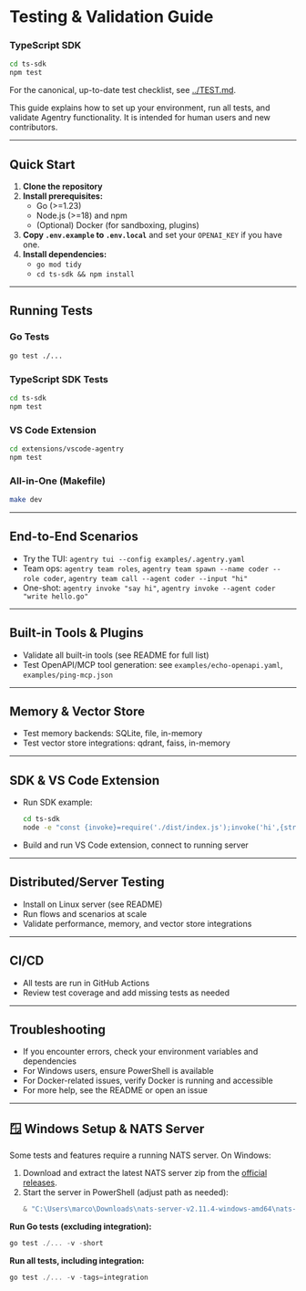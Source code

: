 # Testing & Validation Guide

### TypeScript SDK

```bash
cd ts-sdk
npm test
```

For the canonical, up-to-date test checklist, see [../TEST.md](../TEST.md).

This guide explains how to set up your environment, run all tests, and validate Agentry functionality. It is intended for human users and new contributors.

---

## Quick Start

1. **Clone the repository**
2. **Install prerequisites:**
   - Go (>=1.23)
   - Node.js (>=18) and npm
   - (Optional) Docker (for sandboxing, plugins)
3. **Copy `.env.example` to `.env.local`** and set your `OPENAI_KEY` if you have one.
4. **Install dependencies:**
   - `go mod tidy`
   - `cd ts-sdk && npm install`

---

## Running Tests

### Go Tests

```bash
go test ./...
```

### TypeScript SDK Tests

```bash
cd ts-sdk
npm test
```

### VS Code Extension

```bash
cd extensions/vscode-agentry
npm test
```

### All-in-One (Makefile)

```bash
make dev
```

---

## End-to-End Scenarios

- Try the TUI: `agentry tui --config examples/.agentry.yaml`
- Team ops: `agentry team roles`, `agentry team spawn --name coder --role coder`, `agentry team call --agent coder --input "hi"`
- One-shot: `agentry invoke "say hi"`, `agentry invoke --agent coder "write hello.go"`

---

## Built-in Tools & Plugins

- Validate all built-in tools (see README for full list)
- Test OpenAPI/MCP tool generation: see `examples/echo-openapi.yaml`, `examples/ping-mcp.json`

---

## Memory & Vector Store

- Test memory backends: SQLite, file, in-memory
- Test vector store integrations: qdrant, faiss, in-memory

---

## SDK & VS Code Extension

- Run SDK example:
  ```bash
  cd ts-sdk
  node -e "const {invoke}=require('./dist/index.js');invoke('hi',{stream:false}).then(console.log)"
  ```
- Build and run VS Code extension, connect to running server

---

## Distributed/Server Testing

- Install on Linux server (see README)
- Run flows and scenarios at scale
- Validate performance, memory, and vector store integrations

---

## CI/CD

- All tests are run in GitHub Actions
- Review test coverage and add missing tests as needed

---

## Troubleshooting

- If you encounter errors, check your environment variables and dependencies
- For Windows users, ensure PowerShell is available
- For Docker-related issues, verify Docker is running and accessible
- For more help, see the README or open an issue

---

## 🪟 Windows Setup & NATS Server

Some tests and features require a running NATS server. On Windows:

1. Download and extract the latest NATS server zip from the [official releases](https://github.com/nats-io/nats-server/releases).
2. Start the server in PowerShell (adjust path as needed):
   ```powershell
   & "C:\Users\marco\Downloads\nats-server-v2.11.4-windows-amd64\nats-server-v2.11.4-windows-amd64\nats-server.exe" -p 4222
   ```

**Run Go tests (excluding integration):**

```powershell
go test ./... -v -short
```

**Run all tests, including integration:**

```powershell
go test ./... -v -tags=integration
```

